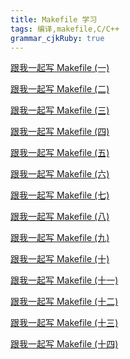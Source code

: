 ```yaml
---
title: Makefile 学习
tags: 编译,makefile,C/C++
grammar_cjkRuby: true
---
```



[跟我一起写 Makefile (一)][1]

[跟我一起写 Makefile (二)][2]

[跟我一起写 Makefile (三)][3]

[跟我一起写 Makefile (四)][4]

[跟我一起写 Makefile (五)][5]

[ 跟我一起写 Makefile (六)][6]

[跟我一起写 Makefile (七)][7]

[跟我一起写 Makefile (八)][8]

[ 跟我一起写 Makefile (九)][9]

[跟我一起写 Makefile (十)][10]

[跟我一起写 Makefile (十一)][11]

[跟我一起写 Makefile (十二)][12]

[跟我一起写 Makefile (十三)][13]

[跟我一起写 Makefile (十四)][14]


  [1]: http://blog.csdn.net/haoel/article/details/2886
  [2]: http://blog.csdn.net/haoel/article/details/2887
  [3]: http://blog.csdn.net/haoel/article/details/2888
  [4]: http://blog.csdn.net/haoel/article/details/2889
  [5]: http://blog.csdn.net/haoel/article/details/2890
  [6]: http://blog.csdn.net/haoel/article/details/2891
  [7]: http://blog.csdn.net/haoel/article/details/2892
  [8]: http://blog.csdn.net/haoel/article/details/2893
  [9]: http://blog.csdn.net/haoel/article/details/2894
  [10]: http://blog.csdn.net/haoel/article/details/2895
  [11]: http://blog.csdn.net/haoel/article/details/2896
  [12]: http://blog.csdn.net/haoel/article/details/2897
  [13]: http://blog.csdn.net/haoel/article/details/2898
  [14]: http://blog.csdn.net/haoel/article/details/2899